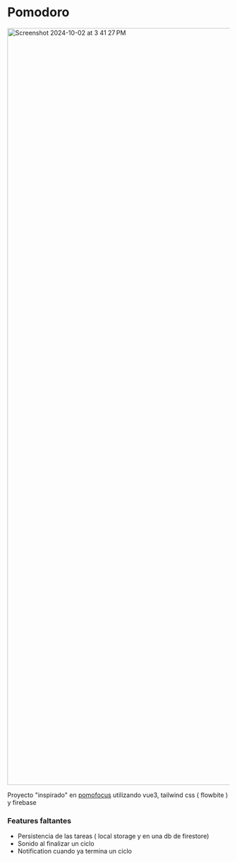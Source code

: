 # Pomodoro
<img width="1714" alt="Screenshot 2024-10-02 at 3 41 27 PM" src="https://github.com/user-attachments/assets/14615e96-3eed-41ce-a1e1-c17df99ef1a7">

Proyecto "inspirado" en [pomofocus]("https://pomofocus.io/")
utilizando vue3, tailwind css ( flowbite ) y firebase

### Features faltantes

-   Persistencia de las tareas ( local storage y en una db de firestore)
-   Sonido al finalizar un ciclo
-   Notification cuando ya termina un ciclo
